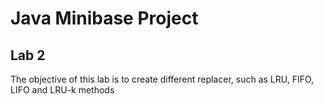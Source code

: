 # Java Minibase Project 

## Lab 2
The objective of this lab is to create different replacer, such as LRU, FIFO, LIFO and LRU-k methods
